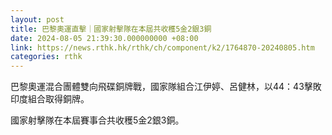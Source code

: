 ```yaml
---
layout: post
title: 巴黎奧運直擊｜國家射擊隊在本屆共收穫5金2銀3銅
date: 2024-08-05 21:39:30.000000000 +08:00
link: https://news.rthk.hk/rthk/ch/component/k2/1764870-20240805.htm
categories: rthk
---
```


巴黎奧運混合團體雙向飛碟銅牌戰，國家隊組合江伊婷、呂健林，以44：43擊敗印度組合取得銅牌。

國家射擊隊在本屆賽事合共收穫5金2銀3銅。
